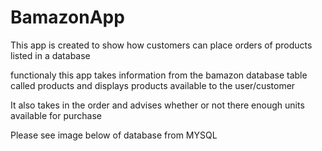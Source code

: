 # BamazonApp
This app is created to show how customers can place orders of products listed in a database

functionaly this app takes information from the bamazon database table called products and displays products available to the user/customer

It also takes in the order and advises whether or not there enough units available for purchase

Please see image below of database from MYSQL







